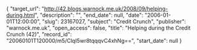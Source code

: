 {
  "target_url": "http://42.blogs.warnock.me.uk/2008/09/helping-during.html", 
  "description": "", 
  "end_date": null, 
  "date": "2006-01-01T12:00:00", 
  "slug": 23167027, 
  "subject": "Credit Crunch", 
  "publisher": "warnock.me.uk", 
  "open_access": false, 
  "title": "Helping during the Credit Crunch (42)", 
  "record_id": "20060101T120000/m5/ClqI5wr8tqqqvC4xhNg==", 
  "start_date": null
}

